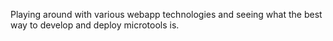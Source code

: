 Playing around with various webapp technologies and seeing what the best way to develop and deploy microtools is.